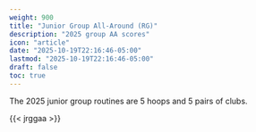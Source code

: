```yaml
---
weight: 900
title: "Junior Group All-Around (RG)"
description: "2025 group AA scores"
icon: "article"
date: "2025-10-19T22:16:46-05:00"
lastmod: "2025-10-19T22:16:46-05:00"
draft: false
toc: true
---
```


The 2025 junior group routines are 5 hoops and 5 pairs of clubs.

{{< jrggaa >}}